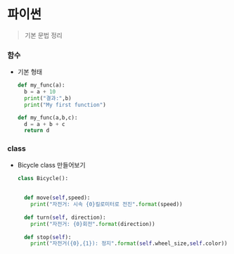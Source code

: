 # 파이썬

> 기본 문법 정리



### 함수

- 기본 형태

  ```python
  def my_func(a):
    b = a + 10
    print("결과:",b)
    print("My first function")
  ```

  ```python
  def my_func(a,b,c):
    d = a + b + c
    return d
  ```



### class 

- Bicycle class 만들어보기

  ```python
  class Bicycle():
    
    
    def move(self,speed):
      print("자전거: 시속 {0}킬로미터로 전진".format(speed))
      
    def turn(self, direction):
      print("자전거: {0}회전".format(direction))
      
    def stop(self):
      print("자전거({0},{1}): 정지".format(self.wheel_size,self.color))
  ```

  